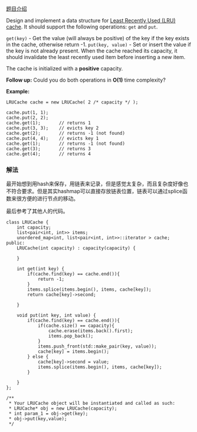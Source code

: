 [题目介绍](https://leetcode.com/problems/lru-cache/submissions/)

Design and implement a data structure for [Least Recently Used (LRU) cache](https://en.wikipedia.org/wiki/Cache_replacement_policies#LRU). It should support the following operations: `get` and `put`.

`get(key)` - Get the value (will always be positive) of the key if the key exists in the cache, otherwise return -1.
`put(key, value)` - Set or insert the value if the key is not already present. When the cache reached its capacity, it should invalidate the least recently used item before inserting a new item.

The cache is initialized with a **positive** capacity.

**Follow up:**
Could you do both operations in **O(1)** time complexity?

**Example:**

```
LRUCache cache = new LRUCache( 2 /* capacity */ );

cache.put(1, 1);
cache.put(2, 2);
cache.get(1);       // returns 1
cache.put(3, 3);    // evicts key 2
cache.get(2);       // returns -1 (not found)
cache.put(4, 4);    // evicts key 1
cache.get(1);       // returns -1 (not found)
cache.get(3);       // returns 3
cache.get(4);       // returns 4
```



### 解法

最开始想到用hash来保存，用链表来记录，但是感觉太复杂，而且复杂度好像也不符合要求。但是其实hashmap可以直接存放链表位置，链表可以通过splice函数来很方便的进行节点的移动。

最后参考了其他人的代码。

```
class LRUCache {
    int capacity;
    list<pair<int, int>> items;
    unordered_map<int, list<pair<int, int>>::iterator > cache;
public:
    LRUCache(int capacity) : capacity(capacity) {
        
    }
    
    int get(int key) {
        if(cache.find(key) == cache.end()){
            return -1;
        }
        items.splice(items.begin(), items, cache[key]);
        return cache[key]->second;
        
    }
    
    void put(int key, int value) {
        if(cache.find(key) == cache.end()){
            if(cache.size() == capacity){
                cache.erase(items.back().first);
                items.pop_back();
            }
            items.push_front(std::make_pair(key, value));
            cache[key] = items.begin();            
        } else {
            cache[key]->second = value;
            items.splice(items.begin(), items, cache[key]);
        }
        
    }
};

/**
 * Your LRUCache object will be instantiated and called as such:
 * LRUCache* obj = new LRUCache(capacity);
 * int param_1 = obj->get(key);
 * obj->put(key,value);
 */
```

